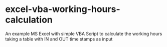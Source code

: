 # excel-vba-working-hours-calculation
An example MS Excel with simple VBA Script to calculate the working hours taking a table with IN and OUT time stamps as input
